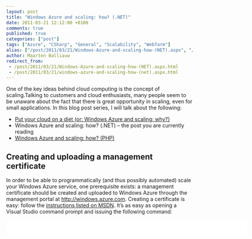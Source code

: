 ```yaml
---
layout: post
title: "Windows Azure and scaling: how? (.NET)"
date: 2011-03-21 12:12:00 +0100
comments: true
published: true
categories: ["post"]
tags: ["Azure", "CSharp", "General", "Scalability", "Webfarm"]
alias: ["/post/2011/03/21/Windows-Azure-and-scaling-how-(NET).aspx", "/post/2011/03/21/windows-azure-and-scaling-how-(net).aspx"]
author: Maarten Balliauw
redirect_from:
 - /post/2011/03/21/Windows-Azure-and-scaling-how-(NET).aspx.html
 - /post/2011/03/21/windows-azure-and-scaling-how-(net).aspx.html
---
```

<p>One of the key ideas behind cloud computing is the concept of scaling.Talking to customers and cloud enthusiasts, many people seem to be unaware about the fact that there is great opportunity in scaling, even for small applications. In this blog post series, I will talk about the following:</p>
<ul>
<li><a href="/post/2011/03/09/Put-your-cloud-on-a-diet-(or-Windows-Azure-and-scaling-why).aspx">Put your cloud on a diet (or: Windows Azure and scaling: why?)</a> </li>
<li>Windows Azure and scaling: how? (.NET) &ndash; the post you are currently reading </li>
<li><a href="/post/2011/03/24/Windows-Azure-and-scaling-how-(PHP).aspx">Windows Azure and scaling: how? (PHP)</a> </li>
</ul>
<h2>Creating and uploading a management certificate</h2>
<p>In order to be able to programmatically (and thus possibly automated) scale your Windows Azure service, one prerequisite exists: a management certificate should be created and uploaded to Windows Azure through the management portal at <a href="http://windows.azure.com">http://windows.azure.com</a>. Creating a certificate is easy: follow the <a href="http://msdn.microsoft.com/en-us/library/bfsktky3.aspx">instructions listed on MSDN</a>. It&rsquo;s as easy as opening a Visual Studio command prompt and issuing the following command:</p>
<div id="scid:9D7513F9-C04C-4721-824A-2B34F0212519:e1e787f0-1253-40c1-9b1f-c3c63a0f230a" class="wlWriterEditableSmartContent" style="padding-bottom: 0px; margin: 0px; padding-left: 0px; padding-right: 0px; display: inline; float: none; padding-top: 0px">
<pre style="background-color: white; width: 651px; height: 39px; overflow: auto;"><div><!--

Code highlighting produced by Actipro CodeHighlighter (freeware)
http://www.CodeHighlighter.com/

--><span style="color: #008080;">1</span> <span style="color: #000000;">makecert -sky exchange -r -n </span><span style="color: #000000;">"</span><span style="color: #000000;">CN=&lt;CertificateName&gt;</span><span style="color: #000000;">"</span><span style="color: #000000;"> -pe -a sha1 -len </span><span style="color: #000000;">2048</span><span style="color: #000000;"> -ss My </span><span style="color: #000000;">"</span><span style="color: #000000;">&lt;CertificateName&gt;.cer</span><span style="color: #000000;">"</span></div></pre>
<!-- Code inserted with Steve Dunn's Windows Live Writer Code Formatter Plugin.  http://dunnhq.com --></div>
<p>Too anxious to try this out? Download my certificate files (<a href="/files/2011/3/management.pfx">management.pfx (4.05 kb)</a> and <a href="/files/2011/3/management.cer">management.cer (1.18 kb)</a>) and feel free to use it (password: phpazure). Beware that it&rsquo;s not safe to use in production as I just shared this with the world (and you may be sharing your Windows Azure subscription with the world :-)).</p>
<p>Uploading the certificate through the management portal can be done under <em>Hosted Services &gt; Management Certificates</em>.</p>
<p><a href="/images/image_108.png"><img style="background-image: none; border-bottom: 0px; border-left: 0px; margin: 5px auto; padding-left: 0px; padding-right: 0px; display: block; float: none; border-top: 0px; border-right: 0px; padding-top: 0px" title="Management Certificate Windows Azure" src="/images/image_thumb_78.png" border="0" alt="Management Certificate Windows Azure" width="230" height="217" /></a></p>
<h2>Building a small command-line scaling tool</h2>
<p>In order to be able to scale automatically, let&rsquo;s build a small command-line tool. The idea is that you will be able to run the following command on a console to scale to 4 instances:</p>
<div id="scid:9D7513F9-C04C-4721-824A-2B34F0212519:9b667e31-6aab-4160-9d81-cfdd0a5d67e7" class="wlWriterEditableSmartContent" style="padding-bottom: 0px; margin: 0px; padding-left: 0px; padding-right: 0px; display: inline; float: none; padding-top: 0px">
<pre style="background-color: white; width: 557px; height: 41px; overflow: auto;"><div><!--

Code highlighting produced by Actipro CodeHighlighter (freeware)
http://www.CodeHighlighter.com/

--><span style="color: #008080;">1</span> <span style="color: #000000;">AutoScale</span><span style="color: #000000;">.</span><span style="color: #000000;">exe </span><span style="color: #000000;">"</span><span style="color: #000000;">management.cer</span><span style="color: #000000;">"</span><span style="color: #000000;"> </span><span style="color: #000000;">"</span><span style="color: #000000;">subscription-id0</span><span style="color: #000000;">"</span><span style="color: #000000;"> </span><span style="color: #000000;">"</span><span style="color: #000000;">service-name</span><span style="color: #000000;">"</span><span style="color: #000000;"> </span><span style="color: #000000;">"</span><span style="color: #000000;">role-name</span><span style="color: #000000;">"</span><span style="color: #000000;"> </span><span style="color: #000000;">"</span><span style="color: #000000;">production</span><span style="color: #000000;">"</span><span style="color: #000000;"> </span><span style="color: #000000;">4</span></div></pre>
<!-- Code inserted with Steve Dunn's Windows Live Writer Code Formatter Plugin.  http://dunnhq.com --></div>
<p>Or down to 2 instances:.</p>
<div id="scid:9D7513F9-C04C-4721-824A-2B34F0212519:f36a192f-8fe7-4e11-ad1e-b143e688db1a" class="wlWriterEditableSmartContent" style="padding-bottom: 0px; margin: 0px; padding-left: 0px; padding-right: 0px; display: inline; float: none; padding-top: 0px">
<pre style="background-color: white; width: 682px; height: 24px; overflow: auto;"><div><!--

Code highlighting produced by Actipro CodeHighlighter (freeware)
http://www.CodeHighlighter.com/

--><span style="color: #008080;">1</span> <span style="color: #000000;">AutoScale</span><span style="color: #000000;">.</span><span style="color: #000000;">exe </span><span style="color: #000000;">"</span><span style="color: #000000;">management.cer</span><span style="color: #000000;">"</span><span style="color: #000000;"> </span><span style="color: #000000;">"</span><span style="color: #000000;">subscription-id0</span><span style="color: #000000;">"</span><span style="color: #000000;"> </span><span style="color: #000000;">"</span><span style="color: #000000;">service-name</span><span style="color: #000000;">"</span><span style="color: #000000;"> </span><span style="color: #000000;">"</span><span style="color: #000000;">role-name</span><span style="color: #000000;">"</span><span style="color: #000000;"> </span><span style="color: #000000;">"</span><span style="color: #000000;">production</span><span style="color: #000000;">"</span><span style="color: #000000;"> </span><span style="color: #000000;">2</span></div></pre>
<!-- Code inserted with Steve Dunn's Windows Live Writer Code Formatter Plugin.  http://dunnhq.com --></div>
<p>Now let&rsquo;s get started. First of all, we&rsquo;ll be needing the Windows Azure service management client API SDK. Since there is no official SDK, you can download a sample at <a title="http://archive.msdn.microsoft.com/azurecmdlets" href="http://archive.msdn.microsoft.com/azurecmdlets">http://archive.msdn.microsoft.com/azurecmdlets</a>. Open the solution, compile it and head for the /bin folder: we&rsquo;re interested in <em>Microsoft.Samples.WindowsAzure.ServiceManagement.dll</em>.</p>
<p>Next, create a new Console Application in Visual Studio and add a reference to the above assembly. The code for <em>Program.cs</em> will start with the following:</p>
<div id="scid:9D7513F9-C04C-4721-824A-2B34F0212519:c48b6032-81c7-4c0c-bdd6-f65cdad8ac93" class="wlWriterEditableSmartContent" style="padding-bottom: 0px; margin: 0px; padding-left: 0px; padding-right: 0px; display: inline; float: none; padding-top: 0px">
<pre style="background-color: white; width: 682px; height: 217px; overflow: auto;"><div><!--

Code highlighting produced by Actipro CodeHighlighter (freeware)
http://www.CodeHighlighter.com/

--><span style="color: #008080;"> 1</span> <span style="color: #0000FF;">class</span><span style="color: #000000;"> Program
</span><span style="color: #008080;"> 2</span> <span style="color: #000000;">{
</span><span style="color: #008080;"> 3</span> <span style="color: #000000;">    </span><span style="color: #0000FF;">private</span><span style="color: #000000;"> </span><span style="color: #0000FF;">const</span><span style="color: #000000;"> </span><span style="color: #0000FF;">string</span><span style="color: #000000;"> ServiceEndpoint </span><span style="color: #000000;">=</span><span style="color: #000000;"> </span><span style="color: #800000;">"</span><span style="color: #800000;">https://management.core.windows.net</span><span style="color: #800000;">"</span><span style="color: #000000;">;
</span><span style="color: #008080;"> 4</span> <span style="color: #000000;">
</span><span style="color: #008080;"> 5</span> <span style="color: #000000;">    </span><span style="color: #0000FF;">private</span><span style="color: #000000;"> </span><span style="color: #0000FF;">static</span><span style="color: #000000;"> Binding WebHttpBinding()
</span><span style="color: #008080;"> 6</span> <span style="color: #000000;">    {
</span><span style="color: #008080;"> 7</span> <span style="color: #000000;">        var binding </span><span style="color: #000000;">=</span><span style="color: #000000;"> </span><span style="color: #0000FF;">new</span><span style="color: #000000;"> WebHttpBinding(WebHttpSecurityMode.Transport);
</span><span style="color: #008080;"> 8</span> <span style="color: #000000;">        binding.Security.Transport.ClientCredentialType </span><span style="color: #000000;">=</span><span style="color: #000000;"> HttpClientCredentialType.Certificate;
</span><span style="color: #008080;"> 9</span> <span style="color: #000000;">        binding.ReaderQuotas.MaxStringContentLength </span><span style="color: #000000;">=</span><span style="color: #000000;"> </span><span style="color: #800080;">67108864</span><span style="color: #000000;">;
</span><span style="color: #008080;">10</span> <span style="color: #000000;">
</span><span style="color: #008080;">11</span> <span style="color: #000000;">        </span><span style="color: #0000FF;">return</span><span style="color: #000000;"> binding;
</span><span style="color: #008080;">12</span> <span style="color: #000000;">    }
</span><span style="color: #008080;">13</span> <span style="color: #000000;">
</span><span style="color: #008080;">14</span> <span style="color: #000000;">    </span><span style="color: #0000FF;">static</span><span style="color: #000000;"> </span><span style="color: #0000FF;">void</span><span style="color: #000000;"> Main(</span><span style="color: #0000FF;">string</span><span style="color: #000000;">[] args)
</span><span style="color: #008080;">15</span> <span style="color: #000000;">    {
</span><span style="color: #008080;">16</span> <span style="color: #000000;">    }
</span><span style="color: #008080;">17</span> <span style="color: #000000;">}</span></div></pre>
<!-- Code inserted with Steve Dunn's Windows Live Writer Code Formatter Plugin.  http://dunnhq.com --></div>
<p>This constant and <em>WebHttpBinding()</em> method will be used by the Service Management client to connect to your Windows Azure subscription&rsquo;s management API endpoint. The <em>WebHttpBinding()</em> creates a new WCF binding that is configured to use a certificate as the client credential. Just the way Windows Azure likes it.</p>
<p>I&rsquo;ll skip the command-line parameter parsing. Next interesting thing is the location where a new management client is created:</p>
<div id="scid:9D7513F9-C04C-4721-824A-2B34F0212519:41d65daf-1fd2-424f-a75d-65ebe1723408" class="wlWriterEditableSmartContent" style="padding-bottom: 0px; margin: 0px; padding-left: 0px; padding-right: 0px; display: inline; float: none; padding-top: 0px">
<pre style="background-color: white; width: 682px; height: 56px; overflow: auto;"><div><!--

Code highlighting produced by Actipro CodeHighlighter (freeware)
http://www.CodeHighlighter.com/

--><span style="color: #008080;">1</span> <span style="color: #000000;">var managementClient </span><span style="color: #000000;">=</span><span style="color: #000000;"> Microsoft.Samples.WindowsAzure.ServiceManagement.ServiceManagementHelper.CreateServiceManagementChannel(
</span><span style="color: #008080;">2</span> <span style="color: #000000;">                WebHttpBinding(), </span><span style="color: #0000FF;">new</span><span style="color: #000000;"> Uri(ServiceEndpoint), </span><span style="color: #0000FF;">new</span><span style="color: #000000;"> X509Certificate2(certificateFile));</span></div></pre>
<!-- Code inserted with Steve Dunn's Windows Live Writer Code Formatter Plugin.  http://dunnhq.com --></div>
<p>Afterwards, the deployment details are retrieved. The deployment&rsquo;s configuration is in there (base64-encoded), so the only thing to do is read that into an <em>XDocument</em>, update the number of instances and store it back:</p>
<div id="scid:9D7513F9-C04C-4721-824A-2B34F0212519:6f5cead2-6817-4162-a2dd-d0694e69e420" class="wlWriterEditableSmartContent" style="padding-bottom: 0px; margin: 0px; padding-left: 0px; padding-right: 0px; display: inline; float: none; padding-top: 0px">
<pre style="background-color: white; width: 682px; height: 234px; overflow: auto;"><div><!--

Code highlighting produced by Actipro CodeHighlighter (freeware)
http://www.CodeHighlighter.com/

--><span style="color: #008080;"> 1</span> <span style="color: #000000;">var deployment </span><span style="color: #000000;">=</span><span style="color: #000000;"> managementClient.GetDeploymentBySlot(subscriptionId, serviceName, slot);
</span><span style="color: #008080;"> 2</span> <span style="color: #0000FF;">string</span><span style="color: #000000;"> configurationXml </span><span style="color: #000000;">=</span><span style="color: #000000;"> ServiceManagementHelper.DecodeFromBase64String(deployment.Configuration);
</span><span style="color: #008080;"> 3</span> <span style="color: #000000;">
</span><span style="color: #008080;"> 4</span> <span style="color: #000000;">var serviceConfiguration </span><span style="color: #000000;">=</span><span style="color: #000000;"> XDocument.Parse(configurationXml);
</span><span style="color: #008080;"> 5</span> <span style="color: #000000;">
</span><span style="color: #008080;"> 6</span> <span style="color: #000000;">serviceConfiguration
</span><span style="color: #008080;"> 7</span> <span style="color: #000000;">    .Descendants()
</span><span style="color: #008080;"> 8</span> <span style="color: #000000;">    .Single(d </span><span style="color: #000000;">=&gt;</span><span style="color: #000000;"> d.Name.LocalName </span><span style="color: #000000;">==</span><span style="color: #000000;"> </span><span style="color: #800000;">"</span><span style="color: #800000;">Role</span><span style="color: #800000;">"</span><span style="color: #000000;"> </span><span style="color: #000000;">&amp;&amp;</span><span style="color: #000000;"> d.Attributes().Single(a </span><span style="color: #000000;">=&gt;</span><span style="color: #000000;"> a.Name.LocalName </span><span style="color: #000000;">==</span><span style="color: #000000;"> </span><span style="color: #800000;">"</span><span style="color: #800000;">name</span><span style="color: #800000;">"</span><span style="color: #000000;">).Value </span><span style="color: #000000;">==</span><span style="color: #000000;"> roleName)
</span><span style="color: #008080;"> 9</span> <span style="color: #000000;">    .Elements()
</span><span style="color: #008080;">10</span> <span style="color: #000000;">    .Single(e </span><span style="color: #000000;">=&gt;</span><span style="color: #000000;"> e.Name.LocalName </span><span style="color: #000000;">==</span><span style="color: #000000;"> </span><span style="color: #800000;">"</span><span style="color: #800000;">Instances</span><span style="color: #800000;">"</span><span style="color: #000000;">)
</span><span style="color: #008080;">11</span> <span style="color: #000000;">    .Attributes()
</span><span style="color: #008080;">12</span> <span style="color: #000000;">    .Single(a </span><span style="color: #000000;">=&gt;</span><span style="color: #000000;"> a.Name.LocalName </span><span style="color: #000000;">==</span><span style="color: #000000;"> </span><span style="color: #800000;">"</span><span style="color: #800000;">count</span><span style="color: #800000;">"</span><span style="color: #000000;">).Value </span><span style="color: #000000;">=</span><span style="color: #000000;"> instanceCount;
</span><span style="color: #008080;">13</span> <span style="color: #000000;">
</span><span style="color: #008080;">14</span> <span style="color: #000000;">var changeConfigurationInput </span><span style="color: #000000;">=</span><span style="color: #000000;"> </span><span style="color: #0000FF;">new</span><span style="color: #000000;"> ChangeConfigurationInput();
</span><span style="color: #008080;">15</span> <span style="color: #000000;">changeConfigurationInput.Configuration </span><span style="color: #000000;">=</span><span style="color: #000000;"> ServiceManagementHelper.EncodeToBase64String(serviceConfiguration.ToString(SaveOptions.DisableFormatting));
</span><span style="color: #008080;">16</span> <span style="color: #000000;">
</span><span style="color: #008080;">17</span> <span style="color: #000000;">managementClient.ChangeConfigurationBySlot(subscriptionId, serviceName, slot, changeConfigurationInput);</span></div></pre>
<!-- Code inserted with Steve Dunn's Windows Live Writer Code Formatter Plugin.  http://dunnhq.com --></div>
<p>Here&rsquo;s the complete <em>Program.cs</em> code:</p>
<div id="scid:9D7513F9-C04C-4721-824A-2B34F0212519:f750846d-3e18-478b-92cd-1dd648e7ec6a" class="wlWriterEditableSmartContent" style="padding-bottom: 0px; margin: 0px; padding-left: 0px; padding-right: 0px; display: inline; float: none; padding-top: 0px">
<pre style="background-color: white; width: 682px; height: 560px; overflow: auto;"><div><!--

Code highlighting produced by Actipro CodeHighlighter (freeware)
http://www.CodeHighlighter.com/

--><span style="color: #008080;"> 1</span> <span style="color: #0000FF;">using</span><span style="color: #000000;"> System;
</span><span style="color: #008080;"> 2</span> <span style="color: #0000FF;">using</span><span style="color: #000000;"> System.Linq;
</span><span style="color: #008080;"> 3</span> <span style="color: #0000FF;">using</span><span style="color: #000000;"> System.Security.Cryptography.X509Certificates;
</span><span style="color: #008080;"> 4</span> <span style="color: #0000FF;">using</span><span style="color: #000000;"> System.ServiceModel;
</span><span style="color: #008080;"> 5</span> <span style="color: #0000FF;">using</span><span style="color: #000000;"> System.ServiceModel.Channels;
</span><span style="color: #008080;"> 6</span> <span style="color: #0000FF;">using</span><span style="color: #000000;"> System.Xml.Linq;
</span><span style="color: #008080;"> 7</span> <span style="color: #0000FF;">using</span><span style="color: #000000;"> Microsoft.Samples.WindowsAzure.ServiceManagement;
</span><span style="color: #008080;"> 8</span> <span style="color: #000000;">
</span><span style="color: #008080;"> 9</span> <span style="color: #0000FF;">namespace</span><span style="color: #000000;"> AutoScale
</span><span style="color: #008080;">10</span> <span style="color: #000000;">{
</span><span style="color: #008080;">11</span> <span style="color: #000000;">    </span><span style="color: #0000FF;">class</span><span style="color: #000000;"> Program
</span><span style="color: #008080;">12</span> <span style="color: #000000;">    {
</span><span style="color: #008080;">13</span> <span style="color: #000000;">        </span><span style="color: #0000FF;">private</span><span style="color: #000000;"> </span><span style="color: #0000FF;">const</span><span style="color: #000000;"> </span><span style="color: #0000FF;">string</span><span style="color: #000000;"> ServiceEndpoint </span><span style="color: #000000;">=</span><span style="color: #000000;"> </span><span style="color: #800000;">"</span><span style="color: #800000;">https://management.core.windows.net</span><span style="color: #800000;">"</span><span style="color: #000000;">;
</span><span style="color: #008080;">14</span> <span style="color: #000000;">
</span><span style="color: #008080;">15</span> <span style="color: #000000;">        </span><span style="color: #0000FF;">private</span><span style="color: #000000;"> </span><span style="color: #0000FF;">static</span><span style="color: #000000;"> Binding WebHttpBinding()
</span><span style="color: #008080;">16</span> <span style="color: #000000;">        {
</span><span style="color: #008080;">17</span> <span style="color: #000000;">            var binding </span><span style="color: #000000;">=</span><span style="color: #000000;"> </span><span style="color: #0000FF;">new</span><span style="color: #000000;"> WebHttpBinding(WebHttpSecurityMode.Transport);
</span><span style="color: #008080;">18</span> <span style="color: #000000;">            binding.Security.Transport.ClientCredentialType </span><span style="color: #000000;">=</span><span style="color: #000000;"> HttpClientCredentialType.Certificate;
</span><span style="color: #008080;">19</span> <span style="color: #000000;">            binding.ReaderQuotas.MaxStringContentLength </span><span style="color: #000000;">=</span><span style="color: #000000;"> </span><span style="color: #800080;">67108864</span><span style="color: #000000;">;
</span><span style="color: #008080;">20</span> <span style="color: #000000;">
</span><span style="color: #008080;">21</span> <span style="color: #000000;">            </span><span style="color: #0000FF;">return</span><span style="color: #000000;"> binding;
</span><span style="color: #008080;">22</span> <span style="color: #000000;">        }
</span><span style="color: #008080;">23</span> <span style="color: #000000;">
</span><span style="color: #008080;">24</span> <span style="color: #000000;">        </span><span style="color: #0000FF;">static</span><span style="color: #000000;"> </span><span style="color: #0000FF;">void</span><span style="color: #000000;"> Main(</span><span style="color: #0000FF;">string</span><span style="color: #000000;">[] args)
</span><span style="color: #008080;">25</span> <span style="color: #000000;">        {
</span><span style="color: #008080;">26</span> <span style="color: #000000;">            </span><span style="color: #008000;">//</span><span style="color: #008000;"> Some commercial info :-)</span><span style="color: #008000;">
</span><span style="color: #008080;">27</span> <span style="color: #000000;">            Console.WriteLine(</span><span style="color: #800000;">"</span><span style="color: #800000;">AutoScale - (c) 2011 Maarten Balliauw</span><span style="color: #800000;">"</span><span style="color: #000000;">);
</span><span style="color: #008080;">28</span> <span style="color: #000000;">            Console.WriteLine(</span><span style="color: #800000;">""</span><span style="color: #000000;">);
</span><span style="color: #008080;">29</span> <span style="color: #000000;">
</span><span style="color: #008080;">30</span> <span style="color: #000000;">            </span><span style="color: #008000;">//</span><span style="color: #008000;"> Quick-and-dirty argument check</span><span style="color: #008000;">
</span><span style="color: #008080;">31</span> <span style="color: #000000;">            </span><span style="color: #0000FF;">if</span><span style="color: #000000;"> (args.Length </span><span style="color: #000000;">!=</span><span style="color: #000000;"> </span><span style="color: #800080;">6</span><span style="color: #000000;">)
</span><span style="color: #008080;">32</span> <span style="color: #000000;">            {
</span><span style="color: #008080;">33</span> <span style="color: #000000;">                Console.WriteLine(</span><span style="color: #800000;">"</span><span style="color: #800000;">Usage:</span><span style="color: #800000;">"</span><span style="color: #000000;">);
</span><span style="color: #008080;">34</span> <span style="color: #000000;">                Console.WriteLine(</span><span style="color: #800000;">"</span><span style="color: #800000;">  AutoScale.exe &lt;certificatefile&gt; &lt;subscriptionid&gt; &lt;servicename&gt; &lt;rolename&gt; &lt;slot&gt; &lt;instancecount&gt;</span><span style="color: #800000;">"</span><span style="color: #000000;">);
</span><span style="color: #008080;">35</span> <span style="color: #000000;">                Console.WriteLine(</span><span style="color: #800000;">""</span><span style="color: #000000;">);
</span><span style="color: #008080;">36</span> <span style="color: #000000;">                Console.WriteLine(</span><span style="color: #800000;">"</span><span style="color: #800000;">Example:</span><span style="color: #800000;">"</span><span style="color: #000000;">);
</span><span style="color: #008080;">37</span> <span style="color: #000000;">                Console.WriteLine(</span><span style="color: #800000;">"</span><span style="color: #800000;">  AutoScale.exe mycert.cer 39f53bb4-752f-4b2c-a873-5ed94df029e2 bing Bing.Web production 20</span><span style="color: #800000;">"</span><span style="color: #000000;">);
</span><span style="color: #008080;">38</span> <span style="color: #000000;">                </span><span style="color: #0000FF;">return</span><span style="color: #000000;">;
</span><span style="color: #008080;">39</span> <span style="color: #000000;">            }
</span><span style="color: #008080;">40</span> <span style="color: #000000;">
</span><span style="color: #008080;">41</span> <span style="color: #000000;">            </span><span style="color: #008000;">//</span><span style="color: #008000;"> Save arguments to variables</span><span style="color: #008000;">
</span><span style="color: #008080;">42</span> <span style="color: #000000;">            var certificateFile </span><span style="color: #000000;">=</span><span style="color: #000000;"> args[</span><span style="color: #800080;">0</span><span style="color: #000000;">];
</span><span style="color: #008080;">43</span> <span style="color: #000000;">            var subscriptionId </span><span style="color: #000000;">=</span><span style="color: #000000;"> args[</span><span style="color: #800080;">1</span><span style="color: #000000;">];
</span><span style="color: #008080;">44</span> <span style="color: #000000;">            var serviceName </span><span style="color: #000000;">=</span><span style="color: #000000;"> args[</span><span style="color: #800080;">2</span><span style="color: #000000;">];
</span><span style="color: #008080;">45</span> <span style="color: #000000;">            var roleName </span><span style="color: #000000;">=</span><span style="color: #000000;"> args[</span><span style="color: #800080;">3</span><span style="color: #000000;">];
</span><span style="color: #008080;">46</span> <span style="color: #000000;">            var slot </span><span style="color: #000000;">=</span><span style="color: #000000;"> args[</span><span style="color: #800080;">4</span><span style="color: #000000;">];
</span><span style="color: #008080;">47</span> <span style="color: #000000;">            var instanceCount </span><span style="color: #000000;">=</span><span style="color: #000000;"> args[</span><span style="color: #800080;">5</span><span style="color: #000000;">];
</span><span style="color: #008080;">48</span> <span style="color: #000000;">
</span><span style="color: #008080;">49</span> <span style="color: #000000;">            </span><span style="color: #008000;">//</span><span style="color: #008000;"> Do the magic</span><span style="color: #008000;">
</span><span style="color: #008080;">50</span> <span style="color: #000000;">            var managementClient </span><span style="color: #000000;">=</span><span style="color: #000000;"> Microsoft.Samples.WindowsAzure.ServiceManagement.ServiceManagementHelper.CreateServiceManagementChannel(
</span><span style="color: #008080;">51</span> <span style="color: #000000;">                WebHttpBinding(), </span><span style="color: #0000FF;">new</span><span style="color: #000000;"> Uri(ServiceEndpoint), </span><span style="color: #0000FF;">new</span><span style="color: #000000;"> X509Certificate2(certificateFile));
</span><span style="color: #008080;">52</span> <span style="color: #000000;">
</span><span style="color: #008080;">53</span> <span style="color: #000000;">            Console.WriteLine(</span><span style="color: #800000;">"</span><span style="color: #800000;">Retrieving current configuration...</span><span style="color: #800000;">"</span><span style="color: #000000;">);
</span><span style="color: #008080;">54</span> <span style="color: #000000;">
</span><span style="color: #008080;">55</span> <span style="color: #000000;">            var deployment </span><span style="color: #000000;">=</span><span style="color: #000000;"> managementClient.GetDeploymentBySlot(subscriptionId, serviceName, slot);
</span><span style="color: #008080;">56</span> <span style="color: #000000;">            </span><span style="color: #0000FF;">string</span><span style="color: #000000;"> configurationXml </span><span style="color: #000000;">=</span><span style="color: #000000;"> ServiceManagementHelper.DecodeFromBase64String(deployment.Configuration);
</span><span style="color: #008080;">57</span> <span style="color: #000000;">
</span><span style="color: #008080;">58</span> <span style="color: #000000;">            Console.WriteLine(</span><span style="color: #800000;">"</span><span style="color: #800000;">Updating configuration value...</span><span style="color: #800000;">"</span><span style="color: #000000;">);
</span><span style="color: #008080;">59</span> <span style="color: #000000;">
</span><span style="color: #008080;">60</span> <span style="color: #000000;">            var serviceConfiguration </span><span style="color: #000000;">=</span><span style="color: #000000;"> XDocument.Parse(configurationXml);
</span><span style="color: #008080;">61</span> <span style="color: #000000;">
</span><span style="color: #008080;">62</span> <span style="color: #000000;">            serviceConfiguration
</span><span style="color: #008080;">63</span> <span style="color: #000000;">                    .Descendants()
</span><span style="color: #008080;">64</span> <span style="color: #000000;">                    .Single(d </span><span style="color: #000000;">=&gt;</span><span style="color: #000000;"> d.Name.LocalName </span><span style="color: #000000;">==</span><span style="color: #000000;"> </span><span style="color: #800000;">"</span><span style="color: #800000;">Role</span><span style="color: #800000;">"</span><span style="color: #000000;"> </span><span style="color: #000000;">&amp;&amp;</span><span style="color: #000000;"> d.Attributes().Single(a </span><span style="color: #000000;">=&gt;</span><span style="color: #000000;"> a.Name.LocalName </span><span style="color: #000000;">==</span><span style="color: #000000;"> </span><span style="color: #800000;">"</span><span style="color: #800000;">name</span><span style="color: #800000;">"</span><span style="color: #000000;">).Value </span><span style="color: #000000;">==</span><span style="color: #000000;"> roleName)
</span><span style="color: #008080;">65</span> <span style="color: #000000;">                    .Elements()
</span><span style="color: #008080;">66</span> <span style="color: #000000;">                    .Single(e </span><span style="color: #000000;">=&gt;</span><span style="color: #000000;"> e.Name.LocalName </span><span style="color: #000000;">==</span><span style="color: #000000;"> </span><span style="color: #800000;">"</span><span style="color: #800000;">Instances</span><span style="color: #800000;">"</span><span style="color: #000000;">)
</span><span style="color: #008080;">67</span> <span style="color: #000000;">                    .Attributes()
</span><span style="color: #008080;">68</span> <span style="color: #000000;">                    .Single(a </span><span style="color: #000000;">=&gt;</span><span style="color: #000000;"> a.Name.LocalName </span><span style="color: #000000;">==</span><span style="color: #000000;"> </span><span style="color: #800000;">"</span><span style="color: #800000;">count</span><span style="color: #800000;">"</span><span style="color: #000000;">).Value </span><span style="color: #000000;">=</span><span style="color: #000000;"> instanceCount;
</span><span style="color: #008080;">69</span> <span style="color: #000000;">
</span><span style="color: #008080;">70</span> <span style="color: #000000;">            var changeConfigurationInput </span><span style="color: #000000;">=</span><span style="color: #000000;"> </span><span style="color: #0000FF;">new</span><span style="color: #000000;"> ChangeConfigurationInput();
</span><span style="color: #008080;">71</span> <span style="color: #000000;">            changeConfigurationInput.Configuration </span><span style="color: #000000;">=</span><span style="color: #000000;"> ServiceManagementHelper.EncodeToBase64String(serviceConfiguration.ToString(SaveOptions.DisableFormatting));
</span><span style="color: #008080;">72</span> <span style="color: #000000;">
</span><span style="color: #008080;">73</span> <span style="color: #000000;">            Console.WriteLine(</span><span style="color: #800000;">"</span><span style="color: #800000;">Uploading new configuration...</span><span style="color: #800000;">"</span><span style="color: #000000;">);
</span><span style="color: #008080;">74</span> <span style="color: #000000;">
</span><span style="color: #008080;">75</span> <span style="color: #000000;">            managementClient.ChangeConfigurationBySlot(subscriptionId, serviceName, slot, changeConfigurationInput);
</span><span style="color: #008080;">76</span> <span style="color: #000000;">
</span><span style="color: #008080;">77</span> <span style="color: #000000;">            Console.WriteLine(</span><span style="color: #800000;">"</span><span style="color: #800000;">Finished.</span><span style="color: #800000;">"</span><span style="color: #000000;">);
</span><span style="color: #008080;">78</span> <span style="color: #000000;">        }
</span><span style="color: #008080;">79</span> <span style="color: #000000;">    }
</span><span style="color: #008080;">80</span> <span style="color: #000000;">}</span></div></pre>
<!-- Code inserted with Steve Dunn's Windows Live Writer Code Formatter Plugin.  http://dunnhq.com --></div>
<p>Now schedule this (when needed) and enjoy the benefits of scaling your Windows Azure service.</p>
<p>So you&rsquo;re lazy? Here&rsquo;s my sample project (<a href="/files/2011/3/AutoScale.zip">AutoScale.zip (26.31 kb)</a>) and the certificates used (<a href="/files/2011/3/management.pfx">management.pfx (4.05 kb)</a>&nbsp;and <a href="/files/2011/3/management.cer">management.cer (1.18 kb)</a>).</p>
<p><strong>Note: I use the .cer file here because I generated it on my machine. If you are using a certificate created on another machine, a .pfx file and it's key should be used.</strong></p>
{% include imported_disclaimer.html %}
